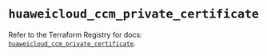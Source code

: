 # `huaweicloud_ccm_private_certificate`

Refer to the Terraform Registry for docs: [`huaweicloud_ccm_private_certificate`](https://registry.terraform.io/providers/huaweicloud/huaweicloud/1.71.1/docs/resources/ccm_private_certificate).
